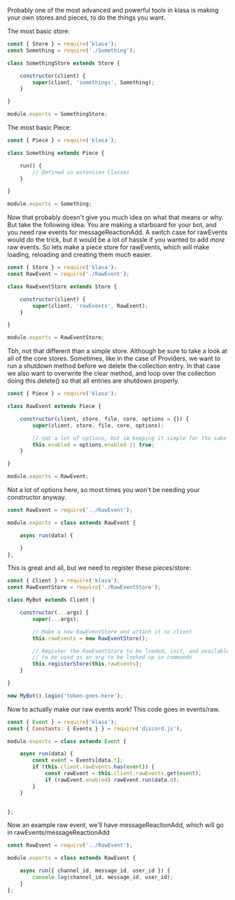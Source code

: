 Probably one of the most advanced and powerful tools in klasa is making your own stores and pieces, to do the things you want.

The most basic store:

```javascript
const { Store } = require('klasa');
const Something = require('./Something');

class SomethingStore extends Store {

	constructor(client) {
		super(client, 'somethings', Something);
	}

}

module.exports = SomethingStore;
```

The most basic Piece:

```javascript
const { Piece } = require('klasa');

class Something extends Piece {

	run() {
		// Defined in extension Classes
	}

}

module.exports = Something;
```

Now that probably doesn't give you much idea on what that means or why. But take the following idea: You are making a starboard for your bot, and you need raw events for messageReactionAdd. A switch case for rawEvents would do the trick, but it would be a lot of hassle if you wanted to add *more* raw events. So lets make a piece store for rawEvents, which will make loading, reloading and creating them much easier.
```javascript
const { Store } = require('klasa');
const RawEvent = require('./RawEvent');

class RawEventStore extends Store {

	constructor(client) {
		super(client, 'rawEvents', RawEvent);
	}

}

module.exports = RawEventStore;
```

Tbh, not that different than a simple store. Although be sure to take a look at all of the core stores. Sometimes, like in the case of Providers, we want to run a shutdown method before we delete the collection entry. In that case we also want to overwrite the clear method, and loop over the collection doing this.delete() so that all entries are shutdown properly.

```javascript
const { Piece } = require('klasa');

class RawEvent extends Piece {

	constructor(client, store, file, core, options = {}) {
		super(client, store, file, core, options);

        // not a lot of options, but im keeping it simple for the sake of the guide
		this.enabled = options.enabled || true;
	}

}

module.exports = RawEvent;
```

Not a lot of options here, so most times you won't be needing your constructor anyway.

```javascript
const RawEvent = require('../RawEvent');

module.exports = class extends RawEvent {

	async run(data) {

	}
};
```

This is great and all, but we need to register these pieces/store:

```javascript
const { Client } = require('klasa');
const RawEventStore = require('./RawEventStore');

class MyBot extends Client {

	constructor(...args) {
		super(...args);

		// Make a new RawEventStore and attach it to client
		this.rawEvents = new RawEventStore();

		// Register the RawEventStore to be loaded, init, and available
		// to be used as an arg to be looked up in commands
		this.registerStore(this.rawEvents);
	}

}

new MyBot().login('token-goes-here');
```

Now to actually make our raw events work! This code goes in events/raw.

```javascript
const { Event } = require('klasa');
const { Constants: { Events } } = require('discord.js');

module.exports = class extends Event {

	async run(data) {
		const event = Events[data.t];
		if (this.client.rawEvents.has(event)) {
			const rawEvent = this.client.rawEvents.get(event);
			if (rawEvent.enabled) rawEvent.run(data.d);
		}
	}


};
```

Now an example raw event, we'll have messageReactionAdd, which will go in rawEvents/messageReactionAdd

```javascript
const RawEvent = require('../RawEvent');

module.exports = class extends RawEvent {

	async run({ channel_id, message_id, user_id }) {
		console.log(channel_id, message_id, user_id);
	}
};
```
